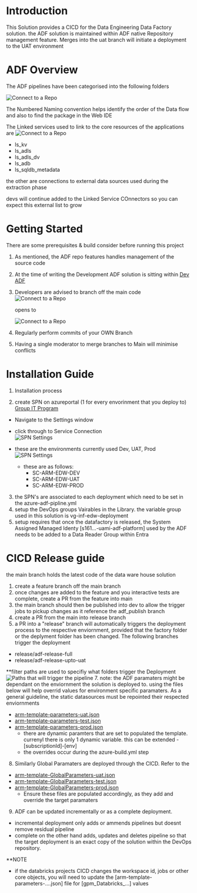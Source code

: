 # Introduction

This Solution provides a CICD for the Data Engineering Data Factory solution. the ADF solution is maintained within ADF native Repository management feature. Merges into the uat branch will initiate a deployment to the UAT environment

# ADF Overview
The ADF pipelines have been categorised into the following folders

![Connect to a Repo](./images/ADF-pipelist1.PNG)

The Numbered Naming convention helps identify the order of the Data flow and also to find the package in the Web IDE


The Linked services used to link to the core resources of the applications are
![Connect to a Repo](./images/ADF-LS-list1.PNG)

- ls_kv
- ls_adls
- ls_adls_dv
- ls_adb
- ls_sqldb_metadata

the other are connections to external data sources used during the extraction phase 


devs will continue added to the Linked Service COnnectors so you can expect this external list to grow


# Getting Started

There are some prerequisites & build consider before running this project

1. As mentioned, the ADF repo features handles management of the source code
2. At the time of writing the Development ADF solution is sitting within [Dev ADF](https://adf.azure.com/en/home?factory=%2Fsubscriptions%2F5c771a6b-7686-4067-a58d-95551c37bf46%2FresourceGroups%2Frg-ig-lakehouse-dev-westeurope%2Fproviders%2FMicrosoft.DataFactory%2Ffactories%2Fadf-ig-dev-westeurope)
3. Developers are advised to branch off the main code ![Connect to a Repo](./images/ADFBranch.PNG)

   opens to

   ![Connect to a Repo](./images/ADFNewBranch.PNG)

4. Regularly perform commits of your OWN Branch
5. Having a single moderator to merge branches to Main will minimise conflicts

# Installation Guide

1. Installation process

2. create SPN on azureportal (1 for every envorinment that you deploy to)
   [Group IT Program](https://dev.azure.com/InfinigateHolding/Group%20IT%20Program/_settings/adminservices)

- Navigate to the Settings window

- click through to Service Connection  
  ![SPN Settings](./images/ADFSettingsServiceConnection.PNG)
- these are the environments currently used Dev, UAT, Prod
  ![SPN Settings](./images/ADFSettingsSPN.PNG)
  - these are as follows:
    - SC-ARM-EDW-DEV
    - SC-ARM-EDW-UAT
    - SC-ARM-EDW-PROD

3. the SPN's are associated to each deployment which need to be set in the azure-adf-pipline.yml
4. setup the DevOps groups Vairables in the Library. the variable group used in this solution is vg-inf-edw-deployment
5. setup requires that once the datafactory is released, the System Assigned Managed Identy [s161...-uami-adf-platform] used by the ADF needs to be added to a Data Reader Group within Entra

# CICD Release guide
the main branch holds the latest code of the data ware house solution
1. create a feature branch off the main branch
2. once changes are added to the feature and you interactive tests are complete, create a PR from the feature into main
3. the main branch should then be published into dev to allow the trigger jobs to pickup changes as it reference the adf_publish branch
4. create a PR from the main into release branch
5. a PR into a "release" branch will automatically triggers the deployment process to the respective enviornment, provided that the factory folder or the deplyment folder has been changed. The following branches trigger the deployment
  - release/adf-release-full
  - release/adf-release-upto-uat

**filter paths are used to specifiy what folders trigger the Deployment
  ![Paths that will trigger the pipeline](./images/TriggeredPaths1.PNG)
7. note: the ADF paramaters might be dependant on the enviornment the solution is deployed to. using the files below will help overrid values for environment specific paramaters. As a general guideline, the static datasources must be repointed their respected enviornments

- [arm-template-parameters-uat.json](/factory/arm-template-parameters-uat.json)
- [arm-template-parameters-test.json](/factory/arm-template-parameters-test.json)
- [arm-template-parameters-prod.json](/factory/arm-template-parameters-prod.json)
  - there are dynamic paramters that are set to populated the template. currenyl there is only 1 dynamic variable. this can be extended -[subscriptionId]-[env]
  - the overrides occur during the azure-build.yml step
8. Similarly Global Paramaters are deployed through the CICD. Refer to the 
- [arm-template-GlobalParameters-uat.json](/factory/arm-template-parameters-uat.json)
- [arm-template-GlobalParameters-test.json](/factory/arm-template-parameters-test.json)
- [arm-template-GlobalParameters-prod.json](/factory/arm-template-parameters-prod.json)
  - Ensure these files are populated accordingly, as they add and override the target paramaters 
9. ADF can be updated incrementally or as a complete deployment. 
- incremental deployment only adds or ammends pipelines but doesnt remove residual pipeline
- complete on the other hand adds, updates and deletes pipeline so that the target deployment is an exact copy of the solution within the DevOps repository.


\*\*NOTE

- if the databricks projects CICD changes the workspace id, jobs or other core objects, you will need to update the [arm-template-parameters-....json] file for [gpm_Databricks_...] values
